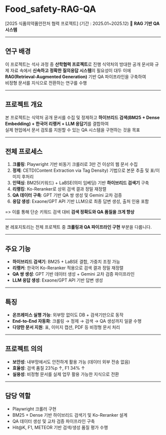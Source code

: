 # Food_safety-RAG-QA  
[2025 식품의약품안전처 협력 프로젝트]
(기간 : 2025.01~2025.12)
🧾 **RAG 기반 QA 시스템**

---

##  연구 배경  

이 프로젝트는 석사 과정 중 **산학협력 프로젝트**로 진행
식약처의 방대한 공개 문서와 규제 자료 속에서 **신속하고 정확한 질의응답 시스템**의 필요성이 대두
이에 **RAG(Retrieval-Augmented Generation)** 기반 QA 파이프라인을 구축하여  
비정형 문서를 지식으로 전환하는 연구를 수행

---

##  프로젝트 개요  

본 프로젝트는 식약처 공개 문서를 수집 및 정제하고
**하이브리드 검색(BM25 + Dense Embedding) + 한국어 리랭커 + LLM 응답기**를 결합하여  
실제 현업에서 문서 검토를 지원할 수 있는 QA 시스템을 구현하는 것을 목표

---

##  전체 프로세스  

1. **크롤링**: Playwright 기반 비동기 크롤러로 3만 건 이상의 웹 문서 수집  
2. **정제**: CETD(Content Extraction via Tag Density) 기법으로 본문 추출 및 표/이미지 후처리  
3. **인덱싱**: BM25(키워드) + LaBSE(의미 임베딩) 기반 **하이브리드 검색기** 구축  
4. **리랭킹**: Ko-Reranker로 상위 검색 결과 정밀 재정렬  
5. **QA 데이터 구축**: GPT 기반 QA 쌍 생성 및 Gemini 교차 검증  
6. **응답 생성**: Exaone/GPT API 기반 LLM으로 최종 답변 생성, 출처 인용 포함  

=> 이를 통해 단순 키워드 검색 대비 **검색 정확도와 QA 품질을 크게 향상**

---

본 레포지토리는 전체 프로젝트 중 **크롤링과 QA 파이프라인 구현** 부분을 다룹니다.  

---

##  주요 기능  

- **하이브리드 검색기**: BM25 + LaBSE 결합, 가중치 조정 가능  
- **리랭커**: 한국어 Ko-Reranker 적용으로 검색 결과 정밀 재정렬  
- **QA 쌍 생성**: GPT 기반 데이터 생성 + Gemini 교차 검증 파이프라인  
- **LLM 응답 생성**: Exaone/GPT API 기반 답변 생성 

---

##  특징  

- **온프레미스 실행 가능**: 외부망 없이도 DB + 검색기만으로 동작  
- **End-to-End 자동화**: 크롤링 → 정제 → 검색 → QA 생성까지 일괄 수행  
- **다양한 문서 지원**: 표, 이미지 캡션, PDF 등 비정형 문서 처리  

---

##  프로젝트 의의  

- **보안성**: 내부망에서도 안전하게 활용 가능 (데이터 외부 전송 없음)  
- **효율성**: 검색 품질 23%p ↑, F1 34% ↑  
- **실용성**: 비정형 문서를 실제 업무 활용 가능한 지식으로 전환  

---

##  담당 역할  

- Playwright 크롤러 구현  
- BM25 + Dense 기반 하이브리드 검색기 및 Ko-Reranker 설계  
- QA 데이터 생성 및 교차 검증 파이프라인 구축  
- Hit@K, F1, METEOR 기반 검색/생성 품질 평가 수행  
